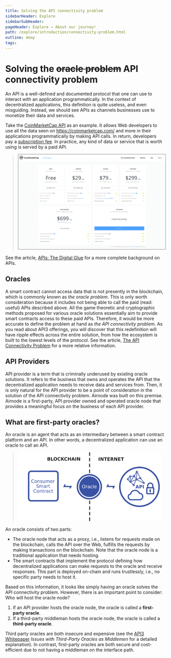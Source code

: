 ```yaml
---
title: Solving the API connectivity problem
sidebarHeader: Explore
sidebarSubHeader:
pageHeader: Explore → About our journey!
path: /explore/introduction/connectivity-problem.html
outline: deep
tags:
---
```


<PageHeader/>

<SearchHighlight/>

# Solving the ~~oracle problem~~ API connectivity problem

An API is a well-defined and documented protocol that one can use to interact
with an application programmatically. In the context of decentralized
applications, this definition is quite useless, and even misguiding. Instead, we
should see APIs as channels businesses use to monetize their data and services.

Take the [CoinMarketCap API<ExternalLinkImage/>](https://coinmarketcap.com/api/)
as an example. It allows Web developers to use all the data seen on
https://coinmarketcap.com/<ExternalLinkImage/> and more in their applications
programmatically by making API calls. In return, developers pay a
[subscription fee<ExternalLinkImage/>](https://coinmarketcap.com/api/pricing/).
In practice, any kind of data or service that is worth using is served by a paid
API.

> <img src="../assets/images/coinmarketcap.png" width="500" style="border:solid gray 1px;">

See the article,
[APIs: The Digital Glue<ExternalLinkImage/>](https://medium.com/api3/apis-the-digital-glue-7ac87566e773)
for a more complete background on APIs.

## Oracles

A smart contract cannot access data that is not presently in the blockchain,
which is commonly known as _the oracle problem_. This is only worth
consideration because it includes not being able to call the paid (read: useful)
APIs described above. All the game theoretic and cryptographic methods proposed
for various oracle solutions essentially aim to provide smart contracts access
to these paid APIs. Therefore, it would be more accurate to define the problem
at hand as _the API connectivity problem_. As you read about API3 offerings, you
will discover that this redefinition will have ripple effects across the entire
solution, from how the ecosystem is built to the lowest levels of the protocol.
See the article,
[The API Connectivity Problem](https://medium.com/api3/the-api-connectivity-problem-bd7fa0420636)<ExternalLinkImage/>
for a more relative information.

## API Providers

API provider is a term that is criminally underused by existing oracle
solutions. It refers to the business that owns and operates the API that the
decentralized application needs to receive data and services from. Then, it is
only natural for the API provider to be a point of consideration in the solution
of the API connectivity problem. Airnode was built on this premise. Airnode is a
first-party, API provider owned and operated oracle node that provides a
meaningful focus on the business of each API provider.

## What are first-party oracles?

An oracle is an agent that acts as an intermediary between a smart contract
platform and an API. In other words, a decentralized application can use an
oracle to call an API.

> <img src="../assets/images/oracle.png" width="450"/>

An oracle consists of two parts:

- The oracle node that acts as a proxy, i.e., listens for requests made on the
  blockchain, calls the API over the Web, fulfills the requests by making
  transactions on the blockchain. Note that the oracle node is a traditional
  application that needs hosting.
- The smart contracts that implement the protocol defining how decentralized
  applications can make requests to the oracle and receive responses. This part
  is deployed on-chain and runs trustlessly, i.e., no specific party needs to
  host it.

Based on this information, it looks like simply having an oracle solves the API
connectivity problem. However, there is an important point to consider: Who will
host the oracle node?

1. If an API provider hosts the oracle node, the oracle is called a
   **first-party oracle**.
2. If a third-party middleman hosts the oracle node, the oracle is called a
   **third-party oracle**.

<!-- _See our article,
First-Party vs Third-Party Oracles
for a comparison of the two types of oracles._ -->

Third party oracles are both insecure and expensive (see the
<a href="/api3-whitepaper-v1.0.3.pdf#page=10" target="_blank">API3
Whitepaper</a><externalLinkImage/> _Issues with Third-Party Oracles as
Middlemen_ for a detailed explanation). In contrast, first-party oracles are
both secure and cost-efficient due to not having a middleman on the interface
path.
